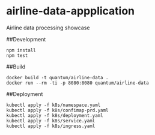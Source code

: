 # airline-data-appplication
Airline data processing showcase

##Development
```shell
npm install
npm test
```

##Build
```shell
docker build -t quantum/airline-data .
docker run --rm -ti -p 8080:8080 quantum/airline-data
```

##Deployment
```shell
kubectl apply -f k8s/namespace.yaml
kubectl apply -f k8s/confimap-prd.yaml
kubectl apply -f k8s/deployment.yaml
kubectl apply -f k8s/service.yaml
kubectl apply -f k8s/ingress.yaml
```
